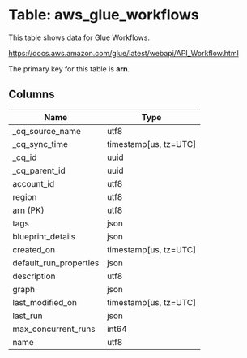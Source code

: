 # Table: aws_glue_workflows

This table shows data for Glue Workflows.

https://docs.aws.amazon.com/glue/latest/webapi/API_Workflow.html

The primary key for this table is **arn**.

## Columns

| Name          | Type          |
| ------------- | ------------- |
|_cq_source_name|utf8|
|_cq_sync_time|timestamp[us, tz=UTC]|
|_cq_id|uuid|
|_cq_parent_id|uuid|
|account_id|utf8|
|region|utf8|
|arn (PK)|utf8|
|tags|json|
|blueprint_details|json|
|created_on|timestamp[us, tz=UTC]|
|default_run_properties|json|
|description|utf8|
|graph|json|
|last_modified_on|timestamp[us, tz=UTC]|
|last_run|json|
|max_concurrent_runs|int64|
|name|utf8|